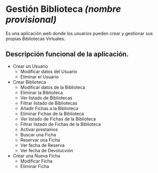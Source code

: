 # Gestión Biblioteca *(nombre provisional)*
Es una aplicación web donde los usuarios pueden crear y gestionar sus propias Bibliotecas Virtuales.



## Descripción funcional de la aplicación.
- Crear un Usuario
    - Modificar datos del Usuario
    - Eliminar el Usuario
- Crear Biblioteca
    - Modificar datos de la Biblioteca
    - Eliminar la Biblioteca
    - Ver listado de Bibliotecas
    - Filtrar listado de Bibliotecas
    - Añadir Fichas a la Biblioteca
    - Eliminar Fichas de la Biblioteca
    - Ver listado de Fichas de la Biblioteca
    - Filtrar listado de Fichas de la Biblioteca
    - Activar prestamos
    - Buscar una Ficha
    - Reservar una Ficha
    - Ver fecha de Reserva
    - Ver fecha de Devolucvión
- Crear una Nueva Ficha
    - Modificar Ficha
    - Eliminar Ficha